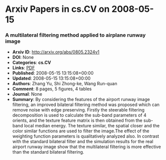 # Arxiv Papers in cs.CV on 2008-05-15
### A multilateral filtering method applied to airplane runway image
- **Arxiv ID**: http://arxiv.org/abs/0805.2324v1
- **DOI**: None
- **Categories**: **cs.CV**
- **Links**: [PDF](http://arxiv.org/pdf/0805.2324v1)
- **Published**: 2008-05-15 13:15:08+00:00
- **Updated**: 2008-05-15 13:15:08+00:00
- **Authors**: Zhang Yu, Shi Zhong-ke, Wang Run-quan
- **Comment**: 8 pages, 5 figures, 4 tables
- **Journal**: None
- **Summary**: By considering the features of the airport runway image filtering, an improved bilateral filtering method was proposed which can remove noise with edge preserving. Firstly the steerable filtering decomposition is used to calculate the sub-band parameters of 4 orients, and the texture feature matrix is then obtained from the sub-band local median energy. The texture similar, the spatial closer and the color similar functions are used to filter the image.The effect of the weighting function parameters is qualitatively analyzed also. In contrast with the standard bilateral filter and the simulation results for the real airport runway image show that the multilateral filtering is more effective than the standard bilateral filtering.



